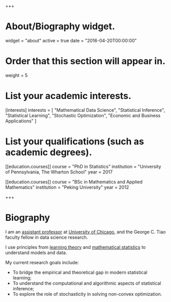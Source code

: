 +++
# About/Biography widget.
widget = "about"
active = true
date = "2016-04-20T00:00:00"

# Order that this section will appear in.
weight = 5

# List your academic interests.
[interests]
  interests = [
    "Mathematical Data Science",
    "Statistical Inference",
    "Statistical Learning",
    "Stochastic Optimization",
    "Economic and Business Applications"
  ]

# List your qualifications (such as academic degrees).
[[education.courses]]
  course = "PhD in Statistics"
  institution = "University of Pennsylvania, The Wharton School"
  year = 2017

[[education.courses]]
  course = "BSc in Mathematics and Applied Mathematics"
  institution = "Peking University"
  year = 2012

+++

# Biography

I am an [assistant professor](https://www.chicagobooth.edu/faculty/directory/l/tengyuan-liang) at [University of Chicago](https://www.uchicago.edu), and the George C. Tiao faculty fellow in data science research.  

I use principles from [learning theory](https://en.wikipedia.org/wiki/Computational_learning_theory) and [mathematical statistics](https://en.wikipedia.org/wiki/Mathematical_statistics) to understand models and data.

My current research goals include:

- To bridge the empirical and theoretical gap in modern statistical learning;
- To understand the computational and algorithmic aspects of statistical inference;
- To explore the role of stochasticity in solving non-convex optimization.

<!-- His CV can be found [here](pdf/Liang-CV.pdf). -->
